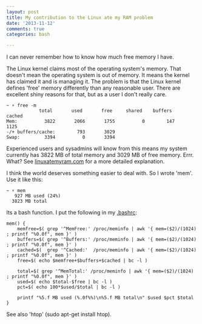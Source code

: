 ```yaml
---
layout: post
title: My contribution to the Linux ate my RAM problem
date: '2013-11-12'
comments: true
categories: bash

---
```


I can never remember how to know how much free memory I have.

The Linux kernel claims most of the operating system's memory.  That doesn't
mean the operating system is out of memory.  It means the kernel has claimed it
and is managing it.  The problem is that the Linux kernel defines 'free' memory
differently than any reasonable user.  There are excellent shiny reasons for
that, but as a user I don't really care.

    ~ ⚡ free -m 
                total       used       free     shared    buffers     cached
    Mem:          3822       2066       1755          0        147       1125
    -/+ buffers/cache:        793       3029
    Swap:         3394          0       3394

Experienced users and sysadmins will know from this means my system currently
has 3822 MB of total memory and 3029 MB of free memory.  Errr.  What?  See
[linuxatemyram.com](http://www.linuxatemyram.com) for a more detailed
explanation.  

I think the world deserves something easier to deal with.  So I wrote 'mem'.
Use it like this:

    ~ ⚡ mem
       927 MB used (24%)
      3823 MB total

Its a bash function.  I put the following in my
[.bashrc](https://github.com/kablamo/dotfiles/blob/master/links/.bash/aliases.sh):

    mem() {
        memfree=$( grep '^MemFree:' /proc/meminfo | awk '{ mem=($2)/(1024) ; printf "%0.0f", mem }' )
        buffers=$( grep '^Buffers:' /proc/meminfo | awk '{ mem=($2)/(1024) ; printf "%0.0f", mem }' )
        cached=$(  grep '^Cached:'  /proc/meminfo | awk '{ mem=($2)/(1024) ; printf "%0.0f", mem }' )
        free=$( echo $memfree+$buffers+$cached | bc -l )

        total=$( grep '^MemTotal:' /proc/meminfo | awk '{ mem=($2)/(1024) ; printf "%0.0f", mem }' )
        used=$( echo $total-$free | bc -l )
        pct=$( echo 100*$used/$total | bc -l )

        printf "%5.f MB used (%.0f%%)\n%5.f MB total\n" $used $pct $total
    }

See also 'htop' (sudo apt-get install htop).
